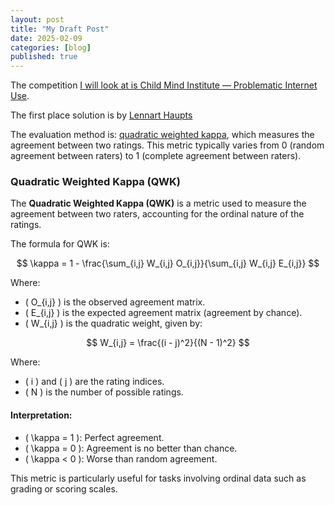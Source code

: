 ```yaml
---
layout: post
title: "My Draft Post"
date: 2025-02-09
categories: [blog]
published: true
---
```


The competition [I will look at is Child Mind Institute — Problematic Internet Use](https://www.kaggle.com/competitions/child-mind-institute-problematic-internet-use).

The first place solution is by [Lennart Haupts](https://www.kaggle.com/competitions/child-mind-institute-problematic-internet-use/leaderboard)

The evaluation method is: [quadratic weighted kappa](https://www.kaggle.com/code/aroraaman/quadratic-kappa-metric-explained-in-5-simple-steps), which measures the agreement between two ratings. This metric typically varies from 0 (random agreement between raters) to 1 (complete agreement between raters).

### Quadratic Weighted Kappa (QWK)

The **Quadratic Weighted Kappa (QWK)** is a metric used to measure the agreement between two raters, accounting for the ordinal nature of the ratings.

The formula for QWK is:

$$
\kappa = 1 - \frac{\sum_{i,j} W_{i,j} O_{i,j}}{\sum_{i,j} W_{i,j} E_{i,j}}
$$

Where:

- \( O_{i,j} \) is the observed agreement matrix.
- \( E_{i,j} \) is the expected agreement matrix (agreement by chance).
- \( W_{i,j} \) is the quadratic weight, given by:

$$
W_{i,j} = \frac{(i - j)^2}{(N - 1)^2}
$$

Where:
- \( i \) and \( j \) are the rating indices.
- \( N \) is the number of possible ratings.

#### Interpretation:

- \( \kappa = 1 \): Perfect agreement.
- \( \kappa = 0 \): Agreement is no better than chance.
- \( \kappa < 0 \): Worse than random agreement.

This metric is particularly useful for tasks involving ordinal data such as grading or scoring scales.

